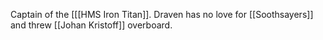Captain of the [[[HMS Iron Titan]].  Draven has no love for [[Soothsayers]] and threw [[Johan Kristoff]] overboard.